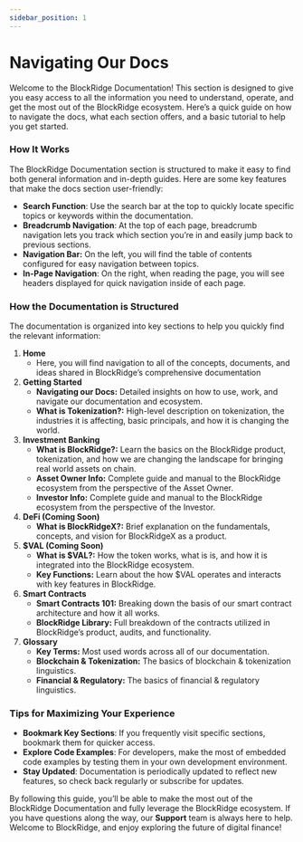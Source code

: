 ```yaml
---
sidebar_position: 1
---
```


# Navigating Our Docs
Welcome to the BlockRidge Documentation! This section is designed to give you easy access to all the information you need to understand, operate, and get the most out of the BlockRidge ecosystem. Here’s a quick guide on how to navigate the docs, what each section offers, and a basic tutorial to help you get started.

### How It Works

The BlockRidge Documentation section is structured to make it easy to find both general information and in-depth guides. Here are some key features that make the docs section user-friendly:

- **Search Function**: Use the search bar at the top to quickly locate specific topics or keywords within the documentation.
- **Breadcrumb Navigation**: At the top of each page, breadcrumb navigation lets you track which section you’re in and easily jump back to previous sections.
- **Navigation Bar:** On the left, you will find the table of contents configured for easy navigation between topics.
- **In-Page Navigation**: On the right, when reading the page, you will see headers displayed for quick navigation inside of each page.

### How the Documentation is Structured

The documentation is organized into key sections to help you quickly find the relevant information:

1. **Home**
    - Here, you will find navigation to all of the concepts, documents, and ideas shared in BlockRidge’s comprehensive documentation
2. **Getting Started**
    - **Navigating our Docs:** Detailed insights on how to use, work, and navigate our documentation and ecosystem.
    - **What is Tokenization?:** High-level description on tokenization, the industries it is affecting, basic principals, and how it is changing the world.
3. **Investment Banking**
    - **What is BlockRidge?:** Learn the basics on the BlockRidge product, tokenization, and how we are changing the landscape for bringing real world assets on chain.
    - **Asset Owner Info:** Complete guide and manual to the BlockRidge ecosystem from the perspective of the Asset Owner.
    - **Investor Info:** Complete guide and manual to the BlockRidge ecosystem from the perspective of the Investor.
4. **DeFi (Coming Soon)**
    - **What is BlockRidgeX?:** Brief explanation on the fundamentals, concepts, and vision for BlockRidgeX as a product.
5. **$VAL (Coming Soon)**
    - **What is $VAL?:** How the token works, what is is, and how it is integrated into the BlockRidge ecosystem.
    - **Key Functions:** Learn about the how $VAL operates and interacts with key features in BlockRidge.
6. **Smart Contracts**
    - **Smart Contracts 101:** Breaking down the basis of our smart contract architecture and how it all works.
    - **BlockRidge Library:** Full breakdown of the contracts utilized in BlockRidge’s product, audits, and functionality.
7. **Glossary**
    - **Key Terms:** Most used words across all of our documentation.
    - **Blockchain & Tokenization:** The basics of blockchain & tokenization linguistics.
    - **Financial & Regulatory:** The basics of financial & regulatory linguistics.

### Tips for Maximizing Your Experience

- **Bookmark Key Sections**: If you frequently visit specific sections, bookmark them for quicker access.
- **Explore Code Examples**: For developers, make the most of embedded code examples by testing them in your own development environment.
- **Stay Updated**: Documentation is periodically updated to reflect new features, so check back regularly or subscribe for updates.

By following this guide, you’ll be able to make the most out of the BlockRidge Documentation and fully leverage the BlockRidge ecosystem. If you have questions along the way, our **Support** team is always here to help. Welcome to BlockRidge, and enjoy exploring the future of digital finance!